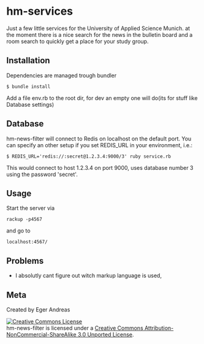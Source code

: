 hm-services
=====

Just a  few little services for the University of Applied Science Munich.
at the moment there is a nice search for the news in the bulletin board and a room search to quickly get a place for your study group.

Installation
----

Dependencies are managed trough bundler

    $ bundle install

Add a file env.rb to the root dir, for dev an empty one will do(its for stuff like Database settings)

Database
----

hm-news-filter will connect to Redis on localhost on the default port. You can specify an other setup if you set REDIS_URL in your environment, i.e.:

    $ REDIS_URL='redis://:secret@1.2.3.4:9000/3' ruby service.rb

This would connect to host 1.2.3.4 on port 9000, uses database number 3 using the password 'secret'.


Usage
---

Start the server via

    rackup -p4567

and go to

    localhost:4567/


Problems
----

- I absolutly cant figure out witch markup language is used,

Meta
----

Created by Eger Andreas

<a rel="license" href="http://creativecommons.org/licenses/by-nc-sa/3.0/"><img alt="Creative Commons License" style="border-width:0" src="http://i.creativecommons.org/l/by-nc-sa/3.0/88x31.png" /></a><br /><span xmlns:dct="http://purl.org/dc/terms/" property="dct:title">hm-news-filter</span> is licensed under a <a rel="license" href="http://creativecommons.org/licenses/by-nc-sa/3.0/">Creative Commons Attribution-NonCommercial-ShareAlike 3.0 Unported License</a>.
